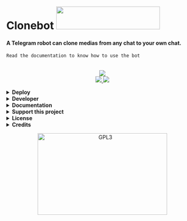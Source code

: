 <h1 align="left">
    <a target="_blank">
        Clonebot
        <img src="http://www.randomnoun.com/wpf/shell32-avi/tshell32_160.gif" width="272" height="60">
    </a>
</h1>

#### A Telegram robot can clone medias from any chat to your own chat.<br>
`Read the documentation to know how to use the bot`
<br>
<br>
        
<p align="center">
    <a href="https://www.python.org">
        <img src="https://img.shields.io/badge/PYTHON-PROJECT-blueviolet?style=for-the-badge&logo=python">
    </a><br>
    <a href="https://github.com/m4mallu/clonebot/stargazers">
        <img src="https://img.shields.io/github/stars/m4mallu/clonebot?style=social">
    </a>
    <a href="https://github.com/m4mallu/clonebot/fork">
        <img src="https://img.shields.io/github/forks/m4mallu/clonebot?label=Fork&style=social">
    </a>  
</p>

<details>
  <summary><b>Deploy</b></summary>
    <p align="left">
        <br><b><u>This repository cannot be able deploy in heroku due to some reasons.</u></b><br>To deploy this bot in heroku..<br><br>
        1. Fork this Repository first.<br>
        2. Change the URL of 'repository' parameter in <a href="https://github.com/mkskopaing123/clonebot/blob/master/app.json#L7"> app.json</a> to your fork URL.<br>
        3. Change the <a href="https://github.com/m4mallu/clonebot/blob/master/README.md?plain=1#L33"> Deploy button URL</a> to your fork URL.<br>
        4. Finally, deploy it from your own fork.<br><br>
      <a href="https://heroku.com/deploy?template=https://github.com/mkskopaing123/clonebot" target="_blank">
        <img height="30px" src="https://img.shields.io/badge/Deploy%20To%20Heroku-blueviolet?style=for-the-badge&logo=heroku">
  </a>
</p>
</details>
<details>
  <summary><b>Developer</b></summary>
    <p align="left">
        <img alt="GPL3" src ="https://c.tenor.com/10Zdx_RXqgcAAAAC/programming-crazy.gif" width="260px" style="max-width:100%;"/><br>
            <a href="https://t.me/space4renjith"><img src="https://img.shields.io/badge/Renjith-Mangal-orange" height="24">
        </a>&nbsp;
            <a href="https://t.me/rmprojects"><img src="https://img.shields.io/badge/Updates-Channel-orange" height="24">
        </a>
</p>
</details>
<details>
  <summary><b>Documentation</b></summary>
    <p align="left">
      <a href="https://space4renjith.blogspot.com/2022/05/clonebot-technical-documentation.html">
        <img src="https://img.shields.io/badge/Read-Documentation-blueviolet?style=for-the-badge&logo=telegraph">
    </a>
</p>
</details>
<details>
  <summary><b>Support this project</b></summary>
    <p align="left">
    <b>Buy me a coffee for my work !</b><br><br>
    <img src="https://telegra.ph/file/b926b7e8ea84826d81d8a.png" width="260px" style="max-width:100%;"/><br><br>
      <a href="https://www.paypal.me/space4renjith" target="_blank">
        <img src="https://img.shields.io/badge/Donate-Me-blueviolet?style=for-the-badge&logo=paypal">
    </a>
</p>
</details>
<details>
  <summary><b>License</b></summary>
    <p align="left">
    <a href="https://choosealicense.com/licenses/gpl-3.0/">
        <img src="https://img.shields.io/badge/License-GPLv3-blueviolet?style=for-the-badge&logo=gplv3">
    </a>
</p>
</details>
<details>
  <summary><b>Credits</b></summary>
    <p align="left">
      <a href="https://github.com/pyrogram/pyrogram">
        <img src="https://img.shields.io/badge/Pyrogram-MTProto%20API-orange?style=for-the-badge&logo=pyrogram">
    </a>
</p>
</details>

<p align="center">
    <a href="https://t.me/space4renjith">
        <img alt="GPL3" src ="https://telegra.ph/file/c4f778ccfc576a954dd20.gif" width="340" height="214"/>
    </a>
</p>


